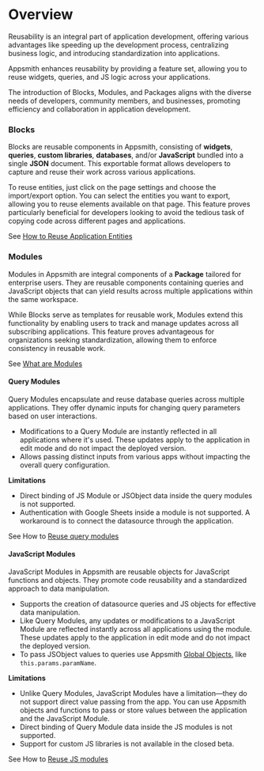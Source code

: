 # Overview


Reusability is an integral part of application development, offering various advantages like speeding up the development process, centralizing business logic, and introducing standardization into applications.

Appsmith enhances reusability by providing a feature set, allowing you to reuse widgets, queries, and JS logic across your applications.

The introduction of Blocks, Modules, and Packages aligns with the diverse needs of developers, community members, and businesses, promoting efficiency and collaboration in application development.


### Blocks

Blocks are reusable components in Appsmith, consisting of **widgets**, **queries**, **custom libraries**, **databases**, and/or **JavaScript** bundled into a single **JSON** document. This exportable format allows developers to capture and reuse their work across various applications. 

To reuse entities, just click on the page settings and choose the import/export option. You can select the entities you want to export, allowing you to reuse elements available on that page. This feature proves particularly beneficial for developers looking to avoid the tedious task of copying code across different pages and applications.

<ZoomImage
  src="/img/blocks-overview.png" 
  alt=""
  caption=""
/>


See [How to Reuse Application Entities](https://appsmith-docs-git-feat-partial-import-export-get-appsmith.vercel.app/build-apps/how-to-guides/import-export-app-entities)


### Modules

Modules in Appsmith are integral components of a **Package** tailored for enterprise users. They are reusable components containing queries and JavaScript objects that can yield results across multiple applications within the same workspace.

While Blocks serve as templates for reusable work, Modules extend this functionality by enabling users to track and manage updates across all subscribing applications. This feature proves advantageous for organizations seeking standardization, allowing them to enforce consistency in reusable work. 

See [What are Modules](/packages/concepts)

<ZoomImage
  src="/img/modules-con.png" 
  alt=""
  caption=""
/>


#### Query Modules

Query Modules encapsulate and reuse database queries across multiple applications. They offer dynamic inputs for changing query parameters based on user interactions.

* Modifications to a Query Module are instantly reflected in all applications where it's used. These updates apply to the application in edit mode and do not impact the deployed version.
* Allows passing distinct inputs from various apps without impacting the overall query configuration.

**Limitations**

* Direct binding of JS Module or JSObject data inside the query modules is not supported. 
* Authentication with Google Sheets inside a module is not supported. A workaround is to connect the datasource through the application.


See How to [Reuse query modules](/packages/tutorial/query-module)

#### JavaScript Modules

JavaScript Modules in Appsmith are reusable objects for JavaScript functions and objects. They promote code reusability and a standardized approach to data manipulation.

* Supports the creation of datasource queries and JS objects for effective data manipulation.
* Like Query Modules, any updates or modifications to a JavaScript Module are reflected instantly across all applications using the module. These updates apply to the application in edit mode and do not impact the deployed version.
* To pass JSObject values to queries use Appsmith [Global Objects](/write-code/reference), like `this.params.paramName`.


**Limitations**

* Unlike Query Modules, JavaScript Modules have a limitation—they do not support direct value passing from the app. You can use Appsmith objects and functions to pass or store values between the application and the JavaScript Module.
* Direct binding of Query Module data inside the JS modules is not supported. 
* Support for custom JS libraries is not available in the closed beta.



See How to [Reuse JS modules](/packages/tutorial/js-module)

